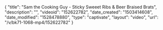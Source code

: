 {
    "title": "Sam the Cooking Guy - Sticky Sweeet Ribs & Beer Braised Brats",
    "description": "",
    "videoid": "152622782",
    "date_created": "1503414608",
    "date_modified": "1528478880",
    "type": "captivate",
    "layout": "video",
    "url": "\/v\/bk71-1068-mp4\/152622782"
}